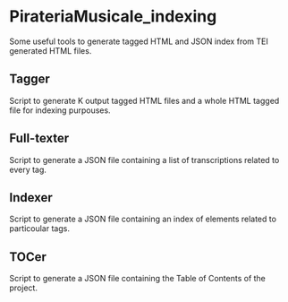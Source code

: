 # PirateriaMusicale_indexing
Some useful tools to generate tagged HTML and JSON index from TEI generated HTML files.

## Tagger
Script to generate K output tagged HTML files and a whole HTML tagged file for indexing purpouses.

## Full-texter
Script to generate a JSON file containing a list of transcriptions related to every tag.

## Indexer
Script to generate a JSON file containing an index of elements related to particoular tags.

## TOCer
Script to generate a JSON file containing the Table of Contents of the project.